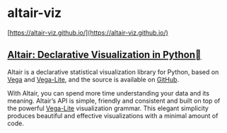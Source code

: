 # altair-viz

[https://altair-viz.github.io/](https://altair-viz.github.io/)

## [Altair: Declarative Visualization in Python](https://altair-viz.github.io/#altair-declarative-visualization-in-python)



Altair is a declarative statistical visualization library for Python, based on [Vega](http://vega.github.io/vega) and [Vega-Lite](http://vega.github.io/vega-lite), and the source is available on [GitHub](http://github.com/altair-viz/altair).

With Altair, you can spend more time understanding your data and its meaning. Altair’s API is simple, friendly and consistent and built on top of the powerful [Vega-Lite](http://vega.github.io/vega-lite) visualization grammar. This elegant simplicity produces beautiful and effective visualizations with a minimal amount of code.

